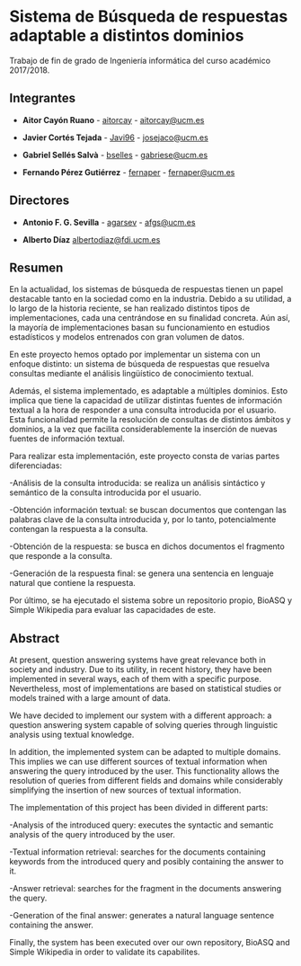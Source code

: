 # Sistema de Búsqueda de respuestas adaptable a distintos dominios

Trabajo de fin de grado de Ingeniería informática del curso académico 2017/2018.

## Integrantes

* **Aitor Cayón Ruano** - [aitorcay](https://github.com/aitorcay) - <aitorcay@ucm.es>

* **Javier Cortés Tejada** - [Javi96](https://github.com/Javi96) - <josejaco@ucm.es>

* **Gabriel Sellés Salvà** - [bselles](https://github.com/bselles) - <gabriese@ucm.es>

* **Fernando Pérez Gutiérrez** - [fernaper](https://github.com/fernaper) - <fernaper@ucm.es>



## Directores
* **Antonio F. G. Sevilla** - [agarsev](https://github.com/agarsev) - <afgs@ucm.es>

* **Alberto Díaz** <albertodiaz@fdi.ucm.es>

## Resumen 

En la actualidad, los sistemas de búsqueda de respuestas tienen un papel destacable tanto en la sociedad como en la industria. Debido a su utilidad, a lo largo de la historia reciente, se han realizado distintos tipos de implementaciones, cada una centrándose en su finalidad concreta. Aún así, la mayoría de implementaciones basan su funcionamiento en estudios estadísticos y modelos entrenados con gran volumen de datos.

En este proyecto hemos optado por implementar un sistema con un enfoque distinto: un sistema de búsqueda de respuestas que resuelva consultas mediante el análisis lingüístico de conocimiento textual. 

Además, el sistema  implementado, es adaptable a múltiples dominios. Esto implica que tiene la capacidad de utilizar distintas fuentes de información textual a la hora de responder a una consulta introducida por el usuario. Esta funcionalidad permite la resolución de consultas de distintos ámbitos y dominios, a la vez que facilita considerablemente la inserción de nuevas fuentes de información textual.

Para realizar esta implementación, este proyecto consta de varias partes diferenciadas: 

 	
  -Análisis de la consulta introducida: se realiza un análisis sintáctico y semántico de la consulta introducida por el usuario. 
  
 
  -Obtención información textual: se buscan documentos que contengan las palabras clave de la consulta introducida y, por lo tanto, potencialmente contengan la respuesta a la consulta.
  
  -Obtención de la respuesta: se busca en dichos documentos el fragmento que responde a la consulta.
  
  -Generación de la respuesta final: se genera una sentencia en lenguaje natural que contiene la respuesta.
 
Por último, se ha ejecutado el sistema sobre un repositorio propio, BioASQ y Simple Wikipedia para evaluar las capacidades de este.

## Abstract  
At present, question answering systems have great relevance both in society and industry. Due to its utility, in recent history, they have been implemented in several ways, each of them with a specific purpose. Nevertheless, most of implementations are based on statistical studies or models trained with a large amount of data.

We have decided to implement our system with a different approach: a question answering system capable of solving queries through linguistic analysis using textual knowledge.

In addition, the implemented system can be adapted to multiple domains. This implies we can use different sources of textual information when answering the query introduced by the user. This functionality allows the resolution of queries from different fields and domains while considerably simplifying the insertion of new sources of textual information.

The implementation of this project has been divided in different parts:

 -Analysis of the introduced query: executes the syntactic and semantic analysis of the query introduced by the user.
 
 -Textual information retrieval:  searches for the documents containing keywords from the introduced query and posibly containing the answer to it.
 
 -Answer retrieval:  searches for the fragment in the documents answering the query.
 
 -Generation of the final answer:  generates a natural language sentence containing the answer.
 
Finally, the system has been executed over our own repository, BioASQ and Simple Wikipedia in order to validate its capabilites.
